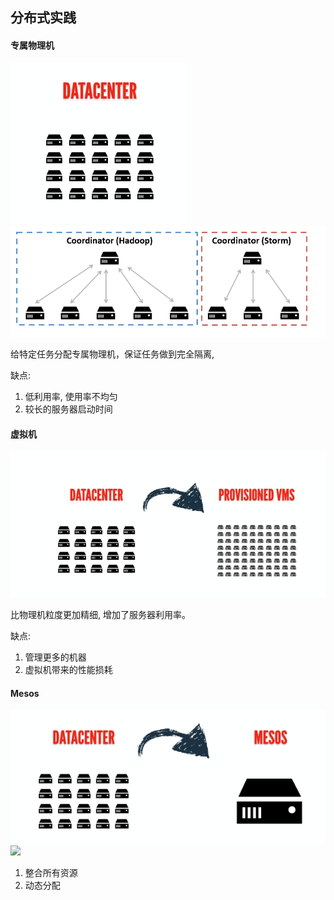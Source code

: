## 分布式实践

#### 专属物理机

![](/images/datacenter.png)
![](/images/image8.png)

给特定任务分配专属物理机，保证任务做到完全隔离,

缺点:  
1. 低利用率, 使用率不均匀
2. 较长的服务器启动时间

#### 虚拟机


![](/images/image9.png)

比物理机粒度更加精细, 增加了服务器利用率。

缺点:  
1. 管理更多的机器
2. 虚拟机带来的性能损耗

#### Mesos

![](/images/image11.png)
![](/images/image12.png)

1. 整合所有资源
2. 动态分配
